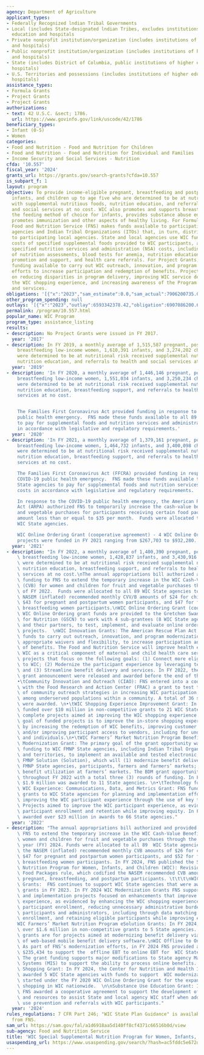 ```yaml
---
agency: Department of Agriculture
applicant_types:
- Federally Recognized lndian Tribal Governments
- Local (includes State-designated lndian Tribes, excludes institutions of higher
  education and hospitals
- Private nonprofit institution/organization (includes institutions of higher education
  and hospitals)
- Public nonprofit institution/organization (includes institutions of higher education
  and hospitals)
- State (includes District of Columbia, public institutions of higher education and
  hospitals)
- U.S. Territories and possessions (includes institutions of higher education and
  hospitals)
assistance_types:
- Formula Grants
- Project Grants
- Project Grants
authorizations:
- text: 42 U.S.C. &sect; 1786.
  url: https://www.govinfo.gov/link/uscode/42/1786
beneficiary_types:
- Infant (0-5)
- Women
categories:
- Food and Nutrition - Food and Nutrition for Children
- Food and Nutrition - Food and Nutrition for Individual and Families
- Income Security and Social Services - Nutrition
cfda: '10.557'
fiscal_year: '2024'
grants_url: https://grants.gov/search-grants?cfda=10.557
is_subpart_f: 1
layout: program
objective: To provide income-eligible pregnant, breastfeeding and postpartum women,
  infants, and children up to age five who are determined to be at nutritional risk
  with supplemental nutritious foods, nutrition education, and referrals to health
  and social services at no cost. WIC also promotes and supports breastfeeding as
  the feeding method of choice for infants, provides substance abuse education and
  promotes immunization and other aspects of healthy living. For Formula Grants, the
  Food and Nutrition Service (FNS) makes funds available to participating State health
  agencies and Indian Tribal Organizations (ITOs) that, in turn, distribute the funds
  to participating local agencies. State and local agencies use WIC funds to pay the
  costs of specified supplemental foods provided to WIC participants, and to pay for
  specified nutrition services and administration (NSA) costs, including the cost
  of nutrition assessments, blood tests for anemia, nutrition education, breastfeeding
  promotion and support, and health care referrals. For Project Grants, FNS makes
  funding available to carry out WIC outreach, innovation, and program modernization
  efforts to increase participation and redemption of benefits. Projects may focus
  on reducing disparities in program delivery, improving WIC service delivery, improving
  the WIC shopping experience, and increasing awareness of the Program’s benefits
  and services.
obligations: '[{"x":"2023","sam_estimate":0.0,"sam_actual":7906200735.0,"usa_spending_actual":6592817284.43},{"x":"2024","sam_estimate":0.0,"sam_actual":7766094236.0,"usa_spending_actual":6944890819.52},{"x":"2025","sam_estimate":0.0,"sam_actual":7700000000.0,"usa_spending_actual":0.0}]'
other_program_spending: null
outlays: '[{"x":"2023","outlay":6593342378.42,"obligation":6907086200.61},{"x":"2024","outlay":6449490010.36,"obligation":8021054008.1},{"x":"2025","outlay":0.0,"obligation":0.0}]'
permalink: /program/10.557.html
popular_name: WIC Program
program_type: assistance_listing
results:
- description: No Project Grants were issued in FY 2017.
  year: '2017'
- description: In FY 2019, a monthly average of 1,515,587 pregnant, post-partum and
    breastfeeding low-income women, 1,610,391 infants, and 3,274,202 children who
    were determined to be at nutritional risk received supplemental nutritious foods,
    nutrition education, and referrals to health and social services at no cost.
  year: '2019'
- description: 'In FY 2020, a monthly average of 1,446,146 pregnant, post-partum and
    breastfeeding low-income women, 1,551,034 infants, and 3,250,234 children who
    were determined to be at nutritional risk received supplemental nutritious foods,
    nutrition education, breastfeeding support, and referrals to health and social
    services at no cost.


    The Families First Coronavirus Act provided funding in response to the COVID-19
    public health emergency.  FNS made these funds available to all 89 WIC State agencies
    to pay for supplemental foods and nutrition services and administration costs
    in accordance with legislative and regulatory requirements.'
  year: '2020'
- description: 'In FY 2021, a monthly average of 1,379,161 pregnant, post-partum and
    breastfeeding low-income women, 1,464,732 infants, and 3,400,098 children who
    were determined to be at nutritional risk received supplemental nutritious foods,
    nutrition education, breastfeeding support, and referrals to health and social
    services at no cost.

    The Families First Coronavirus Act (FFCRA) provided funding in response to the
    COVID-19 public health emergency.  FNS made these funds available to all 89 WIC
    State agencies to pay for supplemental foods and nutrition services and administration
    costs in accordance with legislative and regulatory requirements.

    In response to the COVID-19 public health emergency, the American Rescue Plan
    Act (ARPA) authorized FNS to temporarily increase the cash-value benefit for fruit
    and vegetable purchases for participants receiving certain food packages to an
    amount less than or equal to $35 per month.  Funds were allocated to 87 of 89
    WIC State agencies.

    WIC Online Ordering Grant (cooperative agreement) - 4 WIC Online Ordering sub-grant
    projects were funded in FY 2021 ranging from $267,703 to $932,280.'
  year: '2021'
- description: "In FY 2022, a monthly average of 1,400,390 pregnant, post-partum and\
    \ breastfeeding low-income women, 1,428,837 infants, and 3,430,916 children who\
    \ were determined to be at nutritional risk received supplemental nutritious foods,\
    \ nutrition education, breastfeeding support, and referrals to health and social\
    \ services at no cost.\nThe annual appropriations bill authorized and provided\
    \ funding to FNS to extend the temporary increase in the WIC Cash-Value Benefit\
    \ (CVB) for women and children for fruit and vegetable purchases through the end\
    \ of FY 2022.  Funds were allocated to all 89 WIC State agencies to provide the\
    \ NASEM (inflated) recommended monthly CVV/B amounts of $24 for child participants,\
    \ $43 for pregnant and postpartum women participants, and $47 for fully and partially\
    \ breastfeeding women participants.\nWIC Online Ordering Grant (cooperative agreement):\
    \ WIC Online Ordering grant funds are provided to the Gretchen Swanson Center\
    \ for Nutrition (GSCN) to work with 4 sub-grantees (8 WIC State agencies total),\
    \ and their partners, to test, implement, and evaluate online ordering and transaction\
    \ projects.  \nWIC Innovation Grants: The American Rescue Plan Act of 2021 included\
    \ funds to carry out outreach, innovation, and program modernization, including\
    \ appropriate waivers and flexibility, to increase participation and redemption\
    \ of benefits. The Food and Nutrition Service will improve health equity by positioning\
    \ WIC as a critical component of maternal and child health care services by supporting\
    \ projects that focus on the following goals: (1) Connect more eligible people\
    \ to WIC; (2) Modernize the participant experience by leveraging technology solutions;\
    \ and (3) Streamline benefit delivery and services. In FY 2022, the following\
    \ grant announcement were released and awarded before the end of the fiscal year:\n\
    •\tCommunity Innovation and Outreach (CIAO): FNS entered into a cooperative agreement\
    \ with the Food Research and Action Center (FRAC) a grant to test the effectiveness\
    \ of community outreach strategies in increasing WIC participation, especially\
    \ among underserved populations within a community. A total of 36 subgrantee projects\
    \ were awarded. \n•\tWIC Shopping Experience Improvement Grant: In FY 2022, FNS\
    \ funded over $10 million in non-competitive grants to 21 WIC State agencies to\
    \ complete projects aimed at improving the WIC shopping experience. The primary\
    \ goal of funded projects is to improve the in-store shopping experience, as evidenced\
    \ by increasing the redemption of WIC benefits, improving customer satisfaction,\
    \ and/or improving participant access to vendors, including for underserved communities\
    \ and individuals.\n•\tWIC Farmers’ Market Nutrition Program Benefit Delivery\
    \ Modernization Grant: The primary goal of the grant opportunity was to provide\
    \ funding to WIC FMNP State agencies, including Indian Tribal Organizations (ITO)\
    \ and territories, to implement an available and tested electronic, mobile WIC\
    \ FMNP Solution (Solution), which will (1) modernize benefit delivery for WIC\
    \ FMNP State agencies, participants, farmers and farmers’ markets; and (2) increase\
    \ benefit utilization at farmers’ markets. The BDM grant opportunity was open\
    \ throughout FY 2022 with a total three (3) rounds of funding. In FY 2022, over\
    \ $1.9 million was awarded to 11 State agencies. \n•\tTechnology for a Better\
    \ WIC Experience: Communications, Data, and Metrics Grant: FNS funded non-competitive\
    \ grants to WIC State agencies for planning and implementation efforts around\
    \ improving the WIC participant experience through the use of key technology enhancements.\
    \ Projects aimed to improve the WIC participant experience, as evidenced by increasing\
    \ participant enrollment and retention while improving equity. In FY 2022, FNS\
    \ awarded over $23 million in awards to 66 State agencies."
  year: '2022'
- description: "The annual appropriations bill authorized and provided funding to\
    \ FNS to extend the temporary increase in the WIC Cash-Value Benefit (CVB) for\
    \ women and children for fruit and vegetable purchases through the end of fiscal\
    \ year (FY) 2024. Funds were allocated to all 89  WIC State agencies to provide\
    \ the NASEM (inflated) recommended monthly CVB amounts of $26 for child participants,\
    \ $47 for pregnant and postpartum women participants, and $52 for fully and partially\
    \ breastfeeding women participants. In FY 2024, FNS published the Special Supplemental\
    \ Nutrition Program for Women, Infants, and Children (WIC): Revisions in the WIC\
    \ Food Packages rule, which codified the NASEM recommended CVB amounts for child,\
    \ pregnant, breastfeeding, and postpartum participants. \t\t\t\nWIC Modernization\
    \ Grants:  FNS continues to support WIC State agencies that were awarded non-competitive\
    \ grants in FY 2023. In FY 2024 WIC Modernization Grants FNS supports planning\
    \ and implementation projects focused on enhancements that improve the WIC participant\
    \ experience, as evidenced by enhancing the WIC shopping experience, increasing\
    \ participant enrollment, reducing unnecessary administrative burden for both\
    \ participants and administrators, including through data matching to streamline\
    \ enrollment, and retaining eligible participants while improving equity.  \n\
    WIC Farmers’ Market Nutrition Program eSolution Grants: In FY 2024, FNS awarded\
    \ over $1.6 million in non-competitive grants to 5 State agencies. The eSolution\
    \ grants are for projects aimed at modernizing benefit delivery via procurement\
    \ of web-based mobile benefit delivery software.\nWIC Offline to Online EBT Grants:\
    \ As part of FNS’s modernization efforts, in FY 2024 FNS provided an additional\
    \ $235,434 to support the  offline EBT to online EBT for  WIC State agencies.\
    \ The grant funding supports major modifications to State agency Management Information\
    \ Systems (MIS) to support the ability to process online benefits. \nWIC Online\
    \ Shopping Grant: In FY 2024, the Center for Nutrition and Health Impact (CNHI)\
    \ awarded 5 WIC State agencies with funds to support  WIC modernization efforts\
    \ started under the FY 2020 WIC Online Ordering Grant for the expansion of online\
    \ shopping in WIC nationwide.  \n\nSubstance Use Education Grant: In FY 2024,\
    \ FNS awarded a cooperative agreement to support the development of trainings\
    \ and resources to assist State and local agency WIC staff when addressing substance\
    \ use prevention and referrals with WIC participants."
  year: '2024'
rules_regulations: 7 CFR Part 246; "WIC State Plan Guidance" is available at no charge
  from FNS.
sam_url: https://sam.gov/fal/a1d6918aa5d140ff8cf4371c66516b0d/view
sub-agency: Food and Nutrition Service
title: 'WIC Special Supplemental Nutrition Program for Women, Infants, and Children '
usaspending_url: https://www.usaspending.gov/search/?hash=ac5fddc5e672d633384045613eb641a5
---
```

